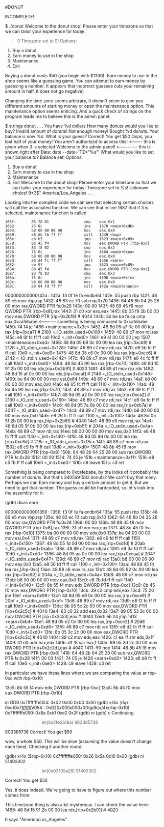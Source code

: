 #DONUT

INCOMPLETE!

$ ./donut
Welcome to the donut shop!
Please enter your timezone so that we can tailor your experience for today:
> 0
Timezone set to 0!
Options:
1. Buy a donut
2. Earn money to use in the shop
3. Maintenance
4. Exit

Buying a donut costs $50 (you begin with $1330). Earn money to use in the shop seems like a guessing game. You can attempt to earn money by guessing a number. It appears that incorrect guesses cuts your remaining amount in half, it does not go negative)

Changing the time zone seems arbitrary, It doesn't seem to give you different amounts of starting money or open the maintenance option. This maintenance option seems enticing. And a quick check of strings on the program leads me to believe this is the admin panel:

$ strings donut
.
.
.
You have %d dollars
How many donuts would you like to buy?
Invalid amount of donuts!
Not enough money!
Bought %d donuts. Your balance is now %d.
What is your guess?
Correct! You get $50
Oops, you lost half of your money!
You aren't authorized to access this! <---- this is given when 3 is selected
Welcome to the admin panel!          <-------- this is shown right after
Date:
date --date='TZ="%s"'
What would you like to set your balance to?
Balance set!
Options:
1. Buy a donut
2. Earn money to use in the shop
3. Maintenance
4. Exit
Welcome to the donut shop!
Please enter your timezone so that we can tailor your experience for today:
Timezone set to %s!
Unknown choice!
9*3$"
America/Los_Angeles
.
.
.

Looking into the compiled code we can see that selecting certain choices will call the associated function. We can see that in line 1687 that if 3 is selected, maintenance function is called


    165f:       83 f8 01                cmp    eax,0x1
    1662:       75 0c                   jne    1670 <main+0xd6>
    1664:       b8 00 00 00 00          mov    eax,0x0
    1669:       e8 db fb ff ff          call   1249 <buy>
    166e:       eb b3                   jmp    1623 <main+0x89>
    1670:       8b 45 f4                mov    eax,DWORD PTR [rbp-0xc]
    1673:       83 f8 02                cmp    eax,0x2
    1676:       75 0c                   jne    1684 <main+0xea>
    1678:       b8 00 00 00 00          mov    eax,0x0
    167d:       e8 d4 fc ff ff          call   1356 <earn>
    1682:       eb 9f                   jmp    1623 <main+0x89>
    1684:       8b 45 f4                mov    eax,DWORD PTR [rbp-0xc]
    1687:       83 f8 03                cmp    eax,0x3
    168a:       75 0c                   jne    1698 <main+0xfe>
    168c:       b8 00 00 00 00          mov    eax,0x0
    1691:       e8 94 fd ff ff          call   142a <maintenance>



000000000000142a <maintenance>:
    142a:       f3 0f 1e fa             endbr64
    142e:       55                      push   rbp
    142f:       48 89 e5                mov    rbp,rsp
    1432:       48 83 ec 70             sub    rsp,0x70
    1436:       64 48 8b 04 25 28 00    mov    rax,QWORD PTR fs:0x28
    143d:       00 00
    143f:       48 89 45 f8             mov    QWORD PTR [rbp-0x8],rax
    1443:       31 c0                   xor    eax,eax
    1445:       8b 05 f9 2b 00 00       mov    eax,DWORD PTR [rip+0x2bf9]        # 4044 <donuts>
    144b:       3d be ba fe ca          cmp    eax,0xcafebabe         <------ something is being compared to 0xcafebabe
    1450:       74 14                   je     1466 <maintenance+0x3c>
    1452:       48 8d 05 a7 0c 00 00    lea    rax,[rip+0xca7]        # 2100 <_IO_stdin_used+0x100>
    1459:       48 89 c7                mov    rdi,rax
    145c:       e8 6f fc ff ff          call   10d0 <_init+0xd0>
    1461:       e9 a1 00 00 00          jmp    1507 <maintenance+0xdd>
    1466:       48 8d 05 b9 0c 00 00    lea    rax,[rip+0xcb9]        # 2126 <_IO_stdin_used+0x126>
    146d:       48 89 c7                mov    rdi,rax
    1470:       e8 5b fc ff ff          call   10d0 <_init+0xd0>
    1475:       48 8d 05 c6 0c 00 00    lea    rax,[rip+0xcc6]        # 2142 <_IO_stdin_used+0x142>
    147c:       48 89 c7                mov    rdi,rax
    147f:       e8 4c fc ff ff          call   10d0 <_init+0xd0>
    1484:       48 8d 45 90             lea    rax,[rbp-0x70]
    1488:       48 8d 15 91 2b 00 00    lea    rdx,[rip+0x2b91]        # 4020 <timezone>
    148f:       48 89 d1                mov    rcx,rdx
    1492:       48 8d 15 af 0c 00 00    lea    rdx,[rip+0xcaf]        # 2148 <_IO_stdin_used+0x148>
    1499:       be 64 00 00 00          mov    esi,0x64
    149e:       48 89 c7                mov    rdi,rax
    14a1:       b8 00 00 00 00          mov    eax,0x0
    14a6:       e8 65 fc ff ff          call   1110 <_init+0x110>
    14ab:       48 8d 45 90             lea    rax,[rbp-0x70]
    14af:       48 89 c7                mov    rdi,rax
    14b2:       e8 39 fc ff ff          call   10f0 <_init+0xf0>
    14b7:       48 8d 05 a2 0c 00 00    lea    rax,[rip+0xca2]        # 2160 <_IO_stdin_used+0x160>
    14be:       48 89 c7                mov    rdi,rax
    14c1:       e8 0a fc ff ff          call   10d0 <_init+0xd0>
    14c6:       48 8d 05 7a 0b 00 00    lea    rax,[rip+0xb7a]        # 2047 <_IO_stdin_used+0x47>
    14cd:       48 89 c7                mov    rdi,rax
    14d0:       b8 00 00 00 00          mov    eax,0x0
    14d5:       e8 26 fc ff ff          call   1100 <_init+0x100>
    14da:       48 8d 05 5f 2b 00 00    lea    rax,[rip+0x2b5f]        # 4040 <money>
    14e1:       48 89 c6                mov    rsi,rax
    14e4:       48 8d 05 5f 0b 00 00    lea    rax,[rip+0xb5f]        # 204a <_IO_stdin_used+0x4a>
    14eb:       48 89 c7                mov    rdi,rax
    14ee:       b8 00 00 00 00          mov    eax,0x0
    14f3:       e8 48 fc ff ff          call   1140 <_init+0x140>
    14f8:       48 8d 05 8d 0c 00 00    lea    rax,[rip+0xc8d]        # 218c <_IO_stdin_used+0x18c>
    14ff:       48 89 c7                mov    rdi,rax
    1502:       e8 c9 fb ff ff          call   10d0 <_init+0xd0>
    1507:       48 8b 45 f8             mov    rax,QWORD PTR [rbp-0x8]
    150b:       64 48 2b 04 25 28 00    sub    rax,QWORD PTR fs:0x28
    1512:       00 00
    1514:       74 05                   je     151b <maintenance+0xf1>
    1516:       e8 c5 fb ff ff          call   10e0 <_init+0xe0>
    151b:       c9                      leave
    151c:       c3                      ret

Something is being compared to 0xcafebabe, by the looks of it probably the number of donuts. But that's 3405691582 donuts? We can't buy that many. Perhaps we can Earn money and buy a certain amount to get it. But we need to get that number. The guess could be hardcoded, so let's look into the assembly for it:

(gdb) disas earn

0000000000001356 <earn>:
    1356:       f3 0f 1e fa             endbr64
    135a:       55                      push   rbp
    135b:       48 89 e5                mov    rbp,rsp
    135e:       48 83 ec 10             sub    rsp,0x10
    1362:       64 48 8b 04 25 28 00    mov    rax,QWORD PTR fs:0x28
    1369:       00 00
    136b:       48 89 45 f8             mov    QWORD PTR [rbp-0x8],rax
    136f:       31 c0                   xor    eax,eax
    1371:       48 8d 45 f0             lea    rax,[rbp-0x10]
    1375:       ba 00 00 00 00          mov    edx,0x0
    137a:       be 04 00 00 00          mov    esi,0x4
    137f:       48 89 c7                mov    rdi,rax
    1382:       e8 c9 fd ff ff          call   1150 <_init+0x150>
    1387:       48 8d 05 1d 0d 00 00    lea    rax,[rip+0xd1d]        # 20ab <_IO_stdin_used+0xab>
    138e:       48 89 c7                mov    rdi,rax
    1391:       e8 3a fd ff ff          call   10d0 <_init+0xd0>
    1396:       48 8d 05 aa 0c 00 00    lea    rax,[rip+0xcaa]        # 2047 <_IO_stdin_used+0x47>
    139d:       48 89 c7                mov    rdi,rax
    13a0:       b8 00 00 00 00          mov    eax,0x0
    13a5:       e8 56 fd ff ff          call   1100 <_init+0x100>
    13aa:       48 8d 45 f4             lea    rax,[rbp-0xc]
    13ae:       48 89 c6                mov    rsi,rax
    13b1:       48 8d 05 92 0c 00 00    lea    rax,[rip+0xc92]        # 204a <_IO_stdin_used+0x4a>
    13b8:       48 89 c7                mov    rdi,rax
    13bb:       b8 00 00 00 00          mov    eax,0x0
    13c0:       e8 7b fd ff ff          call   1140 <_init+0x140>
    13c5:       8b 55 f4                mov    edx,DWORD PTR [rbp-0xc]
    13c8:       8b 45 f0                mov    eax,DWORD PTR [rbp-0x10]
    13cb:       39 c2                   cmp    edx,eax
    13cd:       75 20                   jne    13ef <earn+0x99>
    13cf:       48 8d 05 e9 0c 00 00    lea    rax,[rip+0xce9]        # 20bf <_IO_stdin_used+0xbf>
    13d6:       48 89 c7                mov    rdi,rax
    13d9:       e8 f2 fc ff ff          call   10d0 <_init+0xd0>
    13de:       8b 05 5c 2c 00 00       mov    eax,DWORD PTR [rip+0x2c5c]        # 4040 <money>
    13e4:       83 c0 32                add    eax,0x32
    13e7:       89 05 53 2c 00 00       mov    DWORD PTR [rip+0x2c53],eax        # 4040 <money>
    13ed:       eb 24                   jmp    1413 <earn+0xbd>
    13ef:       48 8d 05 e2 0c 00 00    lea    rax,[rip+0xce2]        # 20d8 <_IO_stdin_used+0xd8>
    13f6:       48 89 c7                mov    rdi,rax
    13f9:       e8 d2 fc ff ff          call   10d0 <_init+0xd0>
    13fe:       8b 05 3c 2c 00 00       mov    eax,DWORD PTR [rip+0x2c3c]        # 4040 <money>
    1404:       89 c2                   mov    edx,eax
    1406:       c1 ea 1f                shr    edx,0x1f
    1409:       01 d0                   add    eax,edx
    140b:       d1 f8                   sar    eax,1
    140d:       89 05 2d 2c 00 00       mov    DWORD PTR [rip+0x2c2d],eax        # 4040 <money>
    1413:       90                      nop
    1414:       48 8b 45 f8             mov    rax,QWORD PTR [rbp-0x8]
    1418:       64 48 2b 04 25 28 00    sub    rax,QWORD PTR fs:0x28
    141f:       00 00
    1421:       74 05                   je     1428 <earn+0xd2>
    1423:       e8 b8 fc ff ff          call   10e0 <_init+0xe0>
    1428:       c9                      leave
    1429:       c3                      ret

In particular we have these lines where we are comparing the value ar rbp-0xc with rbp-0x10:

13c5:       8b 55 f4                mov    edx,DWORD PTR [rbp-0xc]
13c8:       8b 45 f0                mov    eax,DWORD PTR [rbp-0x10]


in GDB
0x7fffffffe054: 0x02    0x00    0x00    0x00
(gdb) x/4x ($rbp-0xc)
0x7fffffffe054: 0x02    0x00    0x00    0x00
(gdb) x/4x ($rbp-0x10)
0x7fffffffe050: 0x8a    0xb1    0xe2    0x2f
(gdb) ni
(gdb) c
Continuing.

>>> int(0x2fe2b18a)
803385738

803385738
Correct! You get $50


wow, a whole $50. This will be slow (assuming the value doesn't change each time). Checking it another round:


(gdb) x/4x ($rbp-0x10)
0x7fffffffe050: 0x26    0x5a    0x10    0x03
(gdb) ni
51403302

>>> int(0x03105a26)
51403302

Correct! You get $50

Yes, it does indeed. We're going to have to figure out where this number comes from


This timezone thing is also a bit mysterious. I can check the value here:
1488:       48 8d 15 91 2b 00 00    lea    rdx,[rip+0x2b91]        # 4020 <timezone>

It says "America/Los_Angeles"
